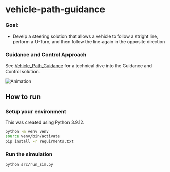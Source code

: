 # vehicle-path-guidance

### Goal:
- Develp a steering solution that allows a vehicle to follow a stright line, perform a U-Turn, and then follow the line again in the opposite direction

### Guidance and Control Approach
See [Vehicle_Path_Guidance](https://github.com/leet4th/vehicle-path-guidance/blob/main/Vehicle_Path_Guidance.pdf) for a technical dive into the Guidance and Control solution.

![Animation](https://github.com/leet4th/vehicle-path-guidance/blob/main/animation.gif)

## How to run
### Setup your environment
This was created using Python 3.9.12.

```bash
python -m venv venv
source venv/bin/activate
pip install -r requirments.txt
```

### Run the simulation
```bash
python src/run_sim.py 
```